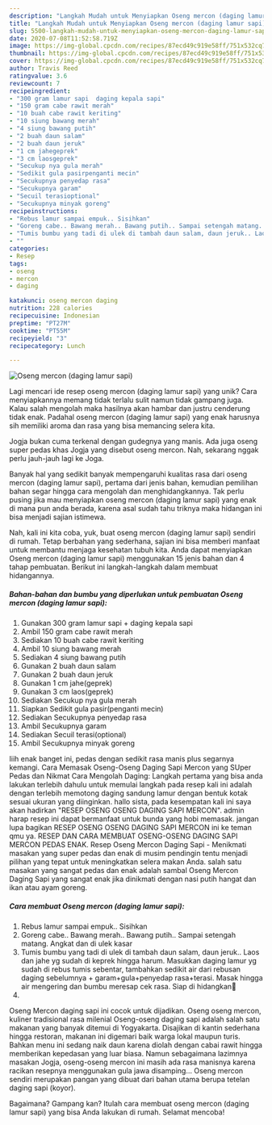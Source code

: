 ```yaml
---
description: "Langkah Mudah untuk Menyiapkan Oseng mercon (daging lamur sapi) yang Bikin Ngiler"
title: "Langkah Mudah untuk Menyiapkan Oseng mercon (daging lamur sapi) yang Bikin Ngiler"
slug: 5500-langkah-mudah-untuk-menyiapkan-oseng-mercon-daging-lamur-sapi-yang-bikin-ngiler
date: 2020-07-08T11:52:58.719Z
image: https://img-global.cpcdn.com/recipes/87ecd49c919e58ff/751x532cq70/oseng-mercon-daging-lamur-sapi-foto-resep-utama.jpg
thumbnail: https://img-global.cpcdn.com/recipes/87ecd49c919e58ff/751x532cq70/oseng-mercon-daging-lamur-sapi-foto-resep-utama.jpg
cover: https://img-global.cpcdn.com/recipes/87ecd49c919e58ff/751x532cq70/oseng-mercon-daging-lamur-sapi-foto-resep-utama.jpg
author: Travis Reed
ratingvalue: 3.6
reviewcount: 7
recipeingredient:
- "300 gram lamur sapi  daging kepala sapi"
- "150 gram cabe rawit merah"
- "10 buah cabe rawit keriting"
- "10 siung bawang merah"
- "4 siung bawang putih"
- "2 buah daun salam"
- "2 buah daun jeruk"
- "1 cm jahegeprek"
- "3 cm laosgeprek"
- "Secukup nya gula merah"
- "Sedikit gula pasirpenganti mecin"
- "Secukupnya penyedap rasa"
- "Secukupnya garam"
- "Secuil terasioptional"
- "Secukupnya minyak goreng"
recipeinstructions:
- "Rebus lamur sampai empuk.. Sisihkan"
- "Goreng cabe.. Bawang merah.. Bawang putih.. Sampai setengah matang. Angkat dan di ulek kasar"
- "Tumis bumbu yang tadi di ulek di tambah daun salam, daun jeruk.. Laos dan jahe yg sudah di keprek hingga harum. Masukkan daging lamur yg sudah di rebus tumis sebentar, tambahkan sedikit air dari rebusan daging sebelumnya + garam+gula+penyedap rasa+terasi. Masak hingga air mengering dan bumbu meresap cek rasa. Siap di hidangkan🙏"
- ""
categories:
- Resep
tags:
- oseng
- mercon
- daging

katakunci: oseng mercon daging 
nutrition: 228 calories
recipecuisine: Indonesian
preptime: "PT27M"
cooktime: "PT55M"
recipeyield: "3"
recipecategory: Lunch

---
```



![Oseng mercon (daging lamur sapi)](https://img-global.cpcdn.com/recipes/87ecd49c919e58ff/751x532cq70/oseng-mercon-daging-lamur-sapi-foto-resep-utama.jpg)

Lagi mencari ide resep oseng mercon (daging lamur sapi) yang unik? Cara menyiapkannya memang tidak terlalu sulit namun tidak gampang juga. Kalau salah mengolah maka hasilnya akan hambar dan justru cenderung tidak enak. Padahal oseng mercon (daging lamur sapi) yang enak harusnya sih memiliki aroma dan rasa yang bisa memancing selera kita.

Jogja bukan cuma terkenal dengan gudegnya yang manis. Ada juga oseng super pedas khas Jogja yang disebut oseng mercon. Nah, sekarang nggak perlu jauh-jauh lagi ke Joga.

Banyak hal yang sedikit banyak mempengaruhi kualitas rasa dari oseng mercon (daging lamur sapi), pertama dari jenis bahan, kemudian pemilihan bahan segar hingga cara mengolah dan menghidangkannya. Tak perlu pusing jika mau menyiapkan oseng mercon (daging lamur sapi) yang enak di mana pun anda berada, karena asal sudah tahu triknya maka hidangan ini bisa menjadi sajian istimewa.


Nah, kali ini kita coba, yuk, buat oseng mercon (daging lamur sapi) sendiri di rumah. Tetap berbahan yang sederhana, sajian ini bisa memberi manfaat untuk membantu menjaga kesehatan tubuh kita. Anda dapat menyiapkan Oseng mercon (daging lamur sapi) menggunakan 15 jenis bahan dan 4 tahap pembuatan. Berikut ini langkah-langkah dalam membuat hidangannya.

<!--inarticleads1-->

##### Bahan-bahan dan bumbu yang diperlukan untuk pembuatan Oseng mercon (daging lamur sapi):

1. Gunakan 300 gram lamur sapi + daging kepala sapi
1. Ambil 150 gram cabe rawit merah
1. Sediakan 10 buah cabe rawit keriting
1. Ambil 10 siung bawang merah
1. Sediakan 4 siung bawang putih
1. Gunakan 2 buah daun salam
1. Gunakan 2 buah daun jeruk
1. Gunakan 1 cm jahe(geprek)
1. Gunakan 3 cm laos(geprek)
1. Sediakan Secukup nya gula merah
1. Siapkan Sedikit gula pasir(penganti mecin)
1. Sediakan Secukupnya penyedap rasa
1. Ambil Secukupnya garam
1. Sediakan Secuil terasi(optional)
1. Ambil Secukupnya minyak goreng


Iiih enak banget ini, pedas dengan sedikit rasa manis plus segarnya kemangi. Cara Memasak Oseng-Oseng Daging Sapi Mercon yang SUper Pedas dan Nikmat Cara Mengolah Daging: Langkah pertama yang bisa anda lakukan terlebih dahulu untuk memulai langkah pada resep kali ini adalah dengan terlebih memotong daging sandung lamur dengan bentuk kotak sesuai ukuran yang diinginkan. hallo sista, pada kesempatan kali ini saya akan hadirkan &#34;RESEP OSENG OSENG DAGING SAPI MERCON&#34;. admin harap resep ini dapat bermanfaat untuk bunda yang hobi memasak. jangan lupa bagikan RESEP OSENG OSENG DAGING SAPI MERCON ini ke teman qmu ya. RESEP DAN CARA MEMBUAT OSENG-OSENG DAGING SAPI MERCON PEDAS ENAK. Resep Oseng Mercon Daging Sapi - Menikmati masakan yang super pedas dan enak di musim pendingin tentu menjadi pilihan yang tepat untuk meningkatkan selera makan Anda. salah satu masakan yang sangat pedas dan enak adalah sambal Oseng Mercon Daging Sapi yang sangat enak jika dinikmati dengan nasi putih hangat dan ikan atau ayam goreng. 

<!--inarticleads2-->

##### Cara membuat Oseng mercon (daging lamur sapi):

1. Rebus lamur sampai empuk.. Sisihkan
1. Goreng cabe.. Bawang merah.. Bawang putih.. Sampai setengah matang. Angkat dan di ulek kasar
1. Tumis bumbu yang tadi di ulek di tambah daun salam, daun jeruk.. Laos dan jahe yg sudah di keprek hingga harum. Masukkan daging lamur yg sudah di rebus tumis sebentar, tambahkan sedikit air dari rebusan daging sebelumnya + garam+gula+penyedap rasa+terasi. Masak hingga air mengering dan bumbu meresap cek rasa. Siap di hidangkan🙏
1. 


Oseng Mercon daging sapi ini cocok untuk dijadikan. Oseng oseng mercon, kuliner tradisional rasa milenial Oseng-oseng daging sapi adalah salah satu makanan yang banyak ditemui di Yogyakarta. Disajikan di kantin sederhana hingga restoran, makanan ini digemari baik warga lokal maupun turis. Bahkan menu ini sedang naik daun karena diolah dengan cabai rawit hingga memberikan kepedasan yang luar biasa. Namun sebagaimana lazimnya masakan Jogja, oseng-oseng mercon ini masih ada rasa manisnya karena racikan resepnya menggunakan gula jawa disamping… Oseng mercon sendiri merupakan pangan yang dibuat dari bahan utama berupa tetelan daging sapi (koyor). 

Bagaimana? Gampang kan? Itulah cara membuat oseng mercon (daging lamur sapi) yang bisa Anda lakukan di rumah. Selamat mencoba!
